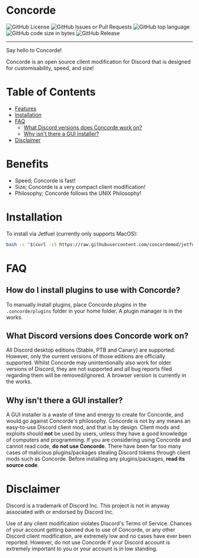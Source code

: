 # Concorde

![GitHub License](https://img.shields.io/github/license/concordemod/concorde?style=for-the-badge) ![GitHub Issues or Pull Requests](https://img.shields.io/github/issues/concordemod/concorde?style=for-the-badge) ![GitHub top language](https://img.shields.io/github/languages/top/concordemod/concorde?style=for-the-badge) ![GitHub code size in bytes](https://img.shields.io/github/languages/code-size/concordemod/concorde?style=for-the-badge)
![GitHub Release](https://img.shields.io/github/v/release/concordemod/concorde?style=for-the-badge)

<hr>

Say hello to Concorde!

Concorde is an open source client modification for Discord that is designed for customisability, speed, and size!

# Table of Contents
- [Features](#features)
- [Installation](#installation)
- [FAQ](#faq)
  - [What Discord versions does Concorde work on?](#what-discord-versions-does-concorde-work-on)
  - [Why isn't there a GUI installer?](#why-isnt-there-a-gui-installer)
- [Disclaimer](#disclaimer)

# Benefits
- Speed; Concorde is fast!
- Size; Concorde is a very compact client modification!
- Philosophy; Concorde follows the UNIX Philosophy!

# Installation
To install via Jetfuel (currently only supports MacOS):
```bash
bash -c "$(curl -sS https://raw.githubusercontent.com/concordemod/jetfuel/HEAD/jetfuel-unix.sh)"

```

# FAQ

## How do I install plugins to use with Concorde?
To manually install plugins, place Concorde plugins in the `.concorde/plugins` folder in your home folder. A plugin manager is in the works.

## What Discord versions does Concorde work on?
All Discord desktop editions (Stable, PTB and Canary) are supported. However, only the current versions of those editions are officially supported. Whilst Concorde may unintentionally also work for older versions of Discord, they are not supported and all bug reports filed regarding them will be removed/ignored. A browser version is currently in the works.

## Why isn't there a GUI installer?
A GUI installer is a waste of time and energy to create for Concorde, and would go against Concorde's philosophy. Concorde is not by any means an easy-to-use Discord client mod, and that is by design. Client mods and exploits should **not** be used by users, unless they have a good knowledge of computers and programming. If you are considering using Concorde and cannot read code, **do not use Concorde**. There have been far too many cases of malicious plugins/packages stealing Discord tokens through client mods such as Concorde. Before installing any plugins/packages, **read its source code**.

# Disclaimer
Discord is a trademark of Discord Inc. This project is not in anyway associated with or endorsed by Discord Inc.

Use of any client modification violates Discord's Terms of Service. Chances of your account getting banned due to use of Concorde, or any other Discord client modification, are extremely low and no cases have ever been reported. However, do not use Concorde if your Discord account is extremely important to you or your account is in low standing.

